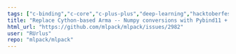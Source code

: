 ```yaml
---
tags: ["c-binding","c-core","c-plus-plus","deep-learning","hacktoberfest","machine-learning","machine-learning-library","nearest-neighbor-search","regression","s-stale","scientific-computing","t-added-feature","update-dependencies"]
title: "Replace Cython-based Arma -- Numpy conversions with Pybind11 + CARMA "
html_url: "https://github.com/mlpack/mlpack/issues/2982"
user: "RUrlus"
repo: "mlpack/mlpack"
---
```


